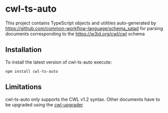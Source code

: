 # cwl-ts-auto
This project contains TypeScript objects and utilities auto-generated by https://github.com/common-workflow-language/schema_salad for parsing documents corresponding to the https://w3id.org/cwl/cwl schema

## Installation
To install the latest version of cwl-ts-auto execute:

`npm install cwl-ts-auto`

## Limitations
cwl-ts-auto only supports the CWL v1.2 syntax. Other documents have to be upgraded using the [cwl-upgrader](https://pypi.org/project/cwl-upgrader/)